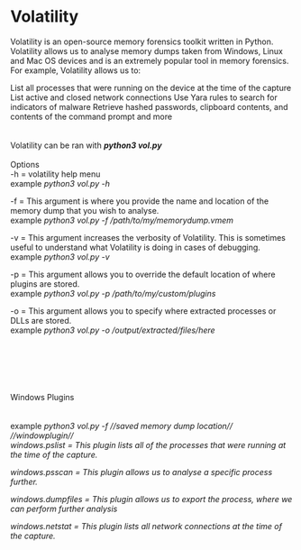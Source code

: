 # Volatility

Volatility is an open-source memory forensics toolkit written in Python. Volatility allows us to analyse memory dumps taken from Windows, Linux and Mac OS devices and is an extremely popular tool in memory forensics. For example, Volatility allows us to:

List all processes that were running on the device at the time of the capture
List active and closed network connections
Use Yara rules to search for indicators of malware
Retrieve hashed passwords, clipboard contents, and contents of the command prompt and more
<br>
<br>
<br>
Volatility can be ran with <i><b>python3 vol.py</b></i>
<br>
<br>Options
<br>
-h = volatility help menu <br>
example <i>python3 vol.py -h </i>

-f = This argument is where you provide the name and location of the memory dump that you wish to analyse. <br>
example <i>python3 vol.py -f /path/to/my/memorydump.vmem </i> <br>

-v = This argument increases the verbosity of Volatility. This is sometimes useful to understand what Volatility is doing in cases of debugging. <br>
example <i>python3 vol.py -v </i>  <br>

-p = This argument allows you to override the default location of where plugins are stored. <br>
example <i>python3 vol.py -p /path/to/my/custom/plugins</i> <br>

-o = This argument allows you to specify where extracted processes or DLLs are stored. <br>
example <i>python3 vol.py -o /output/extracted/files/here</i> <br>
<br><br><br><br><br><br>
Windows Plugins <br><br><br>
example <i>python3 vol.py -f //saved memory dump location// //windowplugin// <i><br>
windows.pslist = This plugin lists all of the processes that were running at the time of the capture.<br>
 
windows.psscan	= This plugin allows us to analyse a specific process further.<br>
 
windows.dumpfiles = This plugin allows us to export the process, where we can perform further analysis <br>
 
windows.netstat	= This plugin lists all network connections at the time of the capture. <br>
